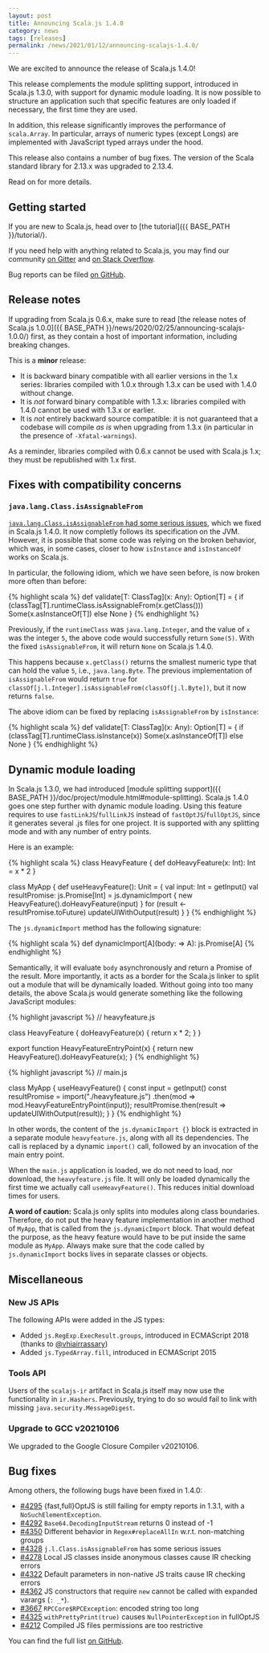 ```yaml
---
layout: post
title: Announcing Scala.js 1.4.0
category: news
tags: [releases]
permalink: /news/2021/01/12/announcing-scalajs-1.4.0/
---
```



We are excited to announce the release of Scala.js 1.4.0!

This release complements the module splitting support, introduced in Scala.js 1.3.0, with support for dynamic module loading.
It is now possible to structure an application such that specific features are only loaded if necessary, the first time they are used.

In addition, this release significantly improves the performance of `scala.Array`.
In particular, arrays of numeric types (except Longs) are implemented with JavaScript typed arrays under the hood.

This release also contains a number of bug fixes.
The version of the Scala standard library for 2.13.x was upgraded to 2.13.4.

Read on for more details.

<!--more-->

## Getting started

If you are new to Scala.js, head over to [the tutorial]({{ BASE_PATH }}/tutorial/).

If you need help with anything related to Scala.js, you may find our community [on Gitter](https://gitter.im/scala-js/scala-js) and [on Stack Overflow](https://stackoverflow.com/questions/tagged/scala.js).

Bug reports can be filed [on GitHub](https://github.com/scala-js/scala-js/issues).

## Release notes

If upgrading from Scala.js 0.6.x, make sure to read [the release notes of Scala.js 1.0.0]({{ BASE_PATH }}/news/2020/02/25/announcing-scalajs-1.0.0/) first, as they contain a host of important information, including breaking changes.

This is a **minor** release:

* It is backward binary compatible with all earlier versions in the 1.x series: libraries compiled with 1.0.x through 1.3.x can be used with 1.4.0 without change.
* It is *not* forward binary compatible with 1.3.x: libraries compiled with 1.4.0 cannot be used with 1.3.x or earlier.
* It is *not* entirely backward source compatible: it is not guaranteed that a codebase will compile *as is* when upgrading from 1.3.x (in particular in the presence of `-Xfatal-warnings`).

As a reminder, libraries compiled with 0.6.x cannot be used with Scala.js 1.x; they must be republished with 1.x first.

## Fixes with compatibility concerns

### `java.lang.Class.isAssignableFrom`

[`java.lang.Class.isAssignableFrom` had some serious issues](https://github.com/scala-js/scala-js/issues/4328), which we fixed in Scala.js 1.4.0.
It now completly follows its specification on the JVM.
However, it is possible that some code was relying on the broken behavior, which was, in some cases, closer to how `isInstance` and `isInstanceOf` works on Scala.js.

In particular, the following idiom, which we have seen before, is now broken more often than before:

{% highlight scala %}
def validate[T: ClassTag](x: Any): Option[T] = {
  if (classTag[T].runtimeClass.isAssignableFrom(x.getClass()))
    Some(x.asInstanceOf[T])
  else
    None
}
{% endhighlight %}

Previously, if the `runtimeClass` was `java.lang.Integer`, and the value of `x` was the integer `5`, the above code would successfully return `Some(5)`.
With the fixed `isAssignableFrom`, it will return `None` on Scala.js 1.4.0.

This happens because `x.getClass()` returns the smallest numeric type that can hold the value `5`, i.e., `java.lang.Byte`.
The previous implementation of `isAssignableFrom` would return `true` for `classOf[j.l.Integer].isAssignableFrom(classOf[j.l.Byte])`, but it now returns `false`.

The above idiom can be fixed by replacing `isAssignableFrom` by `isInstance`:

{% highlight scala %}
def validate[T: ClassTag](x: Any): Option[T] = {
  if (classTag[T].runtimeClass.isInstance(x))
    Some(x.asInstanceOf[T])
  else
    None
}
{% endhighlight %}

## Dynamic module loading

In Scala.js 1.3.0, we had introduced [module splitting support]({{ BASE_PATH }}/doc/project/module.html#module-splitting).
Scala.js 1.4.0 goes one step further with dynamic module loading.
Using this feature requires to use `fastLinkJS`/`fullLinkJS` instead of `fastOptJS`/`fullOptJS`, since it generates several .js files for one project.
It is supported with any splitting mode and with any number of entry points.

Here is an example:

{% highlight scala %}
class HeavyFeature {
  def doHeavyFeature(x: Int): Int =
    x * 2
}

class MyApp {
  def useHeavyFeature(): Unit = {
    val input: Int = getInput()
    val resultPromise: js.Promise[Int] = js.dynamicImport {
      new HeavyFeature().doHeavyFeature(input)
    }
    for (result <- resultPromise.toFuture)
      updateUIWithOutput(result)
  }
}
{% endhighlight %}

The `js.dynamicImport` method has the following signature:

{% highlight scala %}
def dynamicImport[A](body: => A): js.Promise[A]
{% endhighlight %}

Semantically, it will evaluate `body` asynchronously and return a Promise of the result.
More importantly, it acts as a border for the Scala.js linker to split out a module that will be dynamically loaded.
Without going into too many details, the above Scala.js would generate something like the following JavaScript modules:

{% highlight javascript %}
// heavyfeature.js

class HeavyFeature {
  doHeavyFeature(x) {
    return x * 2;
  }
}

export function HeavyFeatureEntryPoint(x) {
  return new HeavyFeature().doHeavyFeature(x);
}
{% endhighlight %}

{% highlight javascript %}
// main.js

class MyApp {
  useHeavyFeature() {
    const input = getInput()
    const resultPromise = import("./heavyfeature.js")
      .then(mod => mod.HeavyFeatureEntryPoint(input));
    resultPromise.then(result => updateUIWithOutput(result));
  }
}
{% endhighlight %}

In other words, the content of the `js.dynamicImport {}` block is extracted in a separate module `heavyfeature.js`, along with all its dependencies.
The call is replaced by a dynamic `import()` call, followed by an invocation of the main entry point.

When the `main.js` application is loaded, we do not need to load, nor download, the `heavyfeature.js` file.
It will only be loaded dynamically the first time we actually call `useHeavyFeature()`.
This reduces initial download times for users.

**A word of caution:** Scala.js only splits into modules along class boundaries.
Therefore, do not put the heavy feature implementation in another method of `MyApp`, that is called from the `js.dynamicImport` block.
That would defeat the purpose, as the heavy feature would have to be put inside the same module as `MyApp`.
Always make sure that the code called by `js.dynamicImport` bocks lives in separate classes or objects.

## Miscellaneous

### New JS APIs

The following APIs were added in the JS types:

* Added `js.RegExp.ExecResult.groups`, introduced in ECMAScript 2018 (thanks to [@vhiairrassary](https://github.com/vhiairrassary))
* Added `js.TypedArray.fill`, introduced in ECMAScript 2015

### Tools API

Users of the `scalajs-ir` artifact in Scala.js itself may now use the functionality in `ir.Hashers`.
Previously, trying to do so would fail to link with missing `java.security.MessageDigest`.

### Upgrade to GCC v20210106

We upgraded to the Google Closure Compiler v20210106.

## Bug fixes

Among others, the following bugs have been fixed in 1.4.0:

* [#4295](https://github.com/scala-js/scala-js/issues/4295) {fast,full}OptJS is still failing for empty reports in 1.3.1, with a `NoSuchElementException`.
* [#4292](https://github.com/scala-js/scala-js/issues/4292) `Base64.DecodingInputStream` returns 0 instead of -1
* [#4350](https://github.com/scala-js/scala-js/issues/4350) Different behavior in `Regex#replaceAllIn` w.r.t. non-matching groups
* [#4328](https://github.com/scala-js/scala-js/issues/4328) `j.l.Class.isAssignableFrom` has some serious issues
* [#4278](https://github.com/scala-js/scala-js/issues/4278) Local JS classes inside anonymous classes cause IR checking errors
* [#4322](https://github.com/scala-js/scala-js/issues/4322) Default parameters in non-native JS traits cause IR checking errors
* [#4362](https://github.com/scala-js/scala-js/issues/4362) JS constructors that require `new` cannot be called with expanded varargs (`: _*`).
* [#3667](https://github.com/scala-js/scala-js/issues/3667) `RPCCore$RPCException`: encoded string too long
* [#4325](https://github.com/scala-js/scala-js/issues/4325) `withPrettyPrint(true)` causes `NullPointerException` in fullOptJS
* [#4212](https://github.com/scala-js/scala-js/issues/4212) Compiled JS files permissions are too restrictive

You can find the full list [on GitHub](https://github.com/scala-js/scala-js/issues?q=is%3Aissue+milestone%3Av1.4.0+is%3Aclosed).
